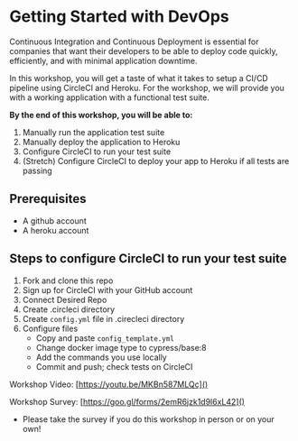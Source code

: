 # Getting Started with DevOps

Continuous Integration and Continuous Deployment is essential for companies that want their developers to be able to deploy code quickly, efficiently, and with minimal application downtime. 

In this workshop, you will get a taste of what it takes to setup a CI/CD pipeline using CircleCI and Heroku. For the workshop, we will provide you with a working application with a functional test suite. 

**By the end of this workshop, you will be able to:**
1. Manually run the application test suite
1. Manually deploy the application to Heroku
1. Configure CircleCI to run your test suite 
1. (Stretch) Configure CircleCI to deploy your app to Heroku if all tests are passing

## Prerequisites
* A github account
* A heroku account

## Steps to configure CircleCI to run your test suite
1. Fork and clone this repo
1. Sign up for CircleCI with your GitHub account
1. Connect Desired Repo
1. Create .circleci directory
1. Create `config.yml` file in .cirecleci directory
1. Configure files
    - Copy and paste `config_template.yml`
    - Change docker image type to cypress/base:8
    - Add the commands you use locally 
    - Commit and push; check tests on CircleCI


Workshop Video: [https://youtu.be/MKBn587MLQc]()

Workshop Survey: [https://goo.gl/forms/2emR6jzk1d9l6xL42]() 

   * Please take the survey if you do this workshop in person or on your own! 


